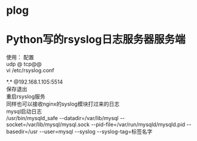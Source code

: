# plog
<h1>Python写的rsyslog日志服务器服务端</h1>

使用：
配置</br>
udp @    tcp@@</br>
vi  /etc/rsyslog.conf </br>

\*\.\* @192.168.1.105:5514</br>
保存退出</br>
重启rsyslog服务</br>
同样也可以接收nginx的syslog模块打过来的日志</br>
mysql启动日志</br>
/usr/bin/mysqld_safe --datadir=/var/lib/mysql --socket=/var/lib/mysql/mysql.sock --pid-file=/var/run/mysqld/mysqld.pid --basedir=/usr --user=mysql --syslog --syslog-tag=标签名字

